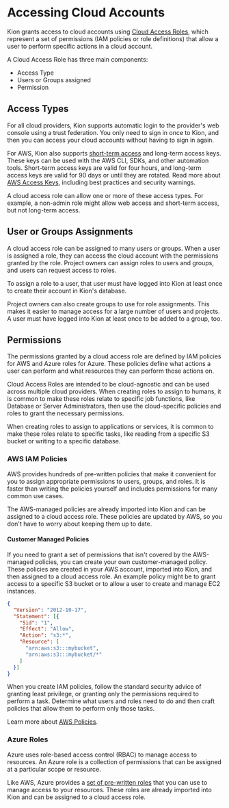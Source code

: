 # Accessing Cloud Accounts

Kion grants access to cloud accounts using [Cloud Access Roles](https://support.kion.io/hc/en-us/articles/360021623272-What-is-a-Cloud-Access-Role), which represent a set of permissions (IAM policies or role definitions) that allow a user to perform specific actions in a cloud account.

A Cloud Access Role has three main components:
- Access Type
- Users or Groups assigned
- Permission


## Access Types

For all cloud providers, Kion supports automatic login to the provider's web console using a trust federation. You only need to sign in once to Kion, and then you can access your cloud accounts without having to sign in again.

For AWS, Kion also supports [short-term access](https://docs.aws.amazon.com/IAM/latest/UserGuide/id_credentials_temp_use-resources.html) and long-term access keys. These keys can be used with the AWS CLI, SDKs, and other automation tools. Short-term access keys are valid for four hours, and long-term access keys are valid for 90 days or until they are rotated. Read more about [AWS Access Keys](https://docs.aws.amazon.com/IAM/latest/UserGuide/security-creds.html), including best practices and security warnings.

A cloud access role can allow one or more of these access types. For example, a non-admin role might allow web access and short-term access, but not long-term access.


## User or Groups Assignments

A cloud access role can be assigned to many users or groups. When a user is assigned a role, they can access the cloud account with the permissions granted by the role. Project owners can assign roles to users and groups, and users can request access to roles. 

To assign a role to a user, that user must have logged into Kion at least once to create their account in Kion's database. 

Project owners can also create groups to use for role assignments. This makes it easier to manage access for a large number of users and projects. A user must have logged into Kion at least once to be added to a group, too.


## Permissions

The permissions granted by a cloud access role are defined by IAM policies for AWS and Azure roles for Azure. These policies define what actions a user can perform and what resources they can perform those actions on.

Cloud Access Roles are intended to be cloud-agnostic and can be used across multiple cloud providers. When creating roles to assign to humans, it is common to make these roles relate to specific job functions, like Database or Server Administrators, then use the cloud-specific policies and roles to grant the necessary permissions.

When creating roles to assign to applications or services, it is common to make these roles relate to specific tasks, like reading from a specific S3 bucket or writing to a specific database.


### AWS IAM Policies

AWS provides hundreds of pre-written policies that make it convenient for you to assign appropriate permissions to users, groups, and roles. It is faster than writing the policies yourself and includes permissions for many common use cases.

The AWS-managed policies are already imported into Kion and can be assigned to a cloud access role. These policies are updated by AWS, so you don't have to worry about keeping them up to date.


#### Customer Managed Policies

If you need to grant a set of permissions that isn't covered by the AWS-managed policies, you can create your own customer-managed policy. These policies are created in your AWS account, imported into Kion, and then assigned to a cloud access role. An example policy might be to grant access to a specific S3 bucket or to allow a user to create and manage EC2 instances.


```json
{
  "Version": "2012-10-17",
  "Statement": [{
    "Sid": "1",
    "Effect": "Allow",
    "Action": "s3:*",
    "Resource": [
      "arn:aws:s3:::mybucket",
      "arn:aws:s3:::mybucket/*"
    ]
  }]
}
```

When you create IAM policies, follow the standard security advice of granting least privilege, or granting only the permissions required to perform a task. Determine what users and roles need to do and then craft policies that allow them to perform only those tasks.

Learn more about [AWS Policies](https://docs.aws.amazon.com/IAM/latest/UserGuide/access_policies.html).

### Azure Roles
 
Azure uses role-based access control (RBAC) to manage access to resources. An Azure role is a collection of permissions that can be assigned at a particular scope or resource.

Like AWS, Azure provides a [set of pre-written roles](https://learn.microsoft.com/en-us/azure/role-based-access-control/built-in-roles) that you can use to manage access to your resources. These roles are already imported into Kion and can be assigned to a cloud access role.